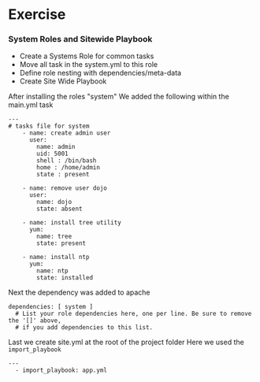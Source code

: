 # Exercise
### System Roles and Sitewide Playbook
- Create a Systems Role for common tasks
- Move all task in the system.yml to this role
- Define role nesting with dependencies/meta-data
- Create Site Wide Playbook

After installing the roles "system"
We added the following within the main.yml task
```
---
# tasks file for system
    - name: create admin user
      user:
        name: admin
        uid: 5001
        shell : /bin/bash
        home : /home/admin
        state : present

    - name: remove user dojo
      user:
        name: dojo
        state: absent

    - name: install tree utility
      yum:
        name: tree
        state: present

    - name: install ntp
      yum:
        name: ntp
        state: installed
```
Next the dependency was added to apache
```
dependencies: [ system ]
  # List your role dependencies here, one per line. Be sure to remove the '[]' above,
  # if you add dependencies to this list.
```
Last we create site.yml at the root of the project folder
Here we used the `import_playbook` 
```
---
  - import_playbook: app.yml
```
